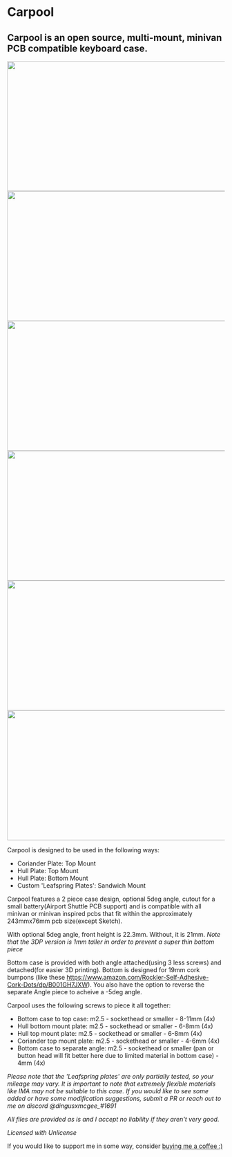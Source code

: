 # Carpool

## Carpool is an open source, multi-mount, minivan PCB compatible keyboard case.

<img src="https://github.com/dingusxmcgee/Carpool/blob/main/Images/Carpool1.png" width="600" height="300">
<img src="https://github.com/dingusxmcgee/Carpool/blob/main/Images/Carpool2.png" width="600" height="300">
<img src="https://github.com/dingusxmcgee/Carpool/blob/main/Images/Carpool3.png" width="600" height="300">
<img src="https://github.com/dingusxmcgee/Carpool/blob/main/Images/Carpool4.png" width="600" height="300">
<img src="https://github.com/dingusxmcgee/Carpool/blob/main/Images/Carpool5.png" width="600" height="300">
<img src="https://github.com/dingusxmcgee/Carpool/blob/main/Images/Carpool6.png" width="600" height="300">

Carpool is designed to be used in the following ways:
 
* Coriander Plate: Top Mount
* Hull Plate: Top Mount
* Hull Plate: Bottom Mount
* Custom 'Leafspring Plates': Sandwich Mount

Carpool features a 2 piece case design, optional 5deg angle, cutout for a small battery(Airport Shuttle PCB support) and is compatible with all minivan or minivan inspired pcbs that fit within the approximately 243mmx76mm pcb size(except Sketch).

With optional 5deg angle, front height is 22.3mm. Without, it is 21mm.
*Note that the 3DP version is 1mm taller in order to prevent a super thin bottom piece*

Bottom case is provided with both angle attached(using 3 less screws) and detached(for easier 3D printing). Bottom is designed for 19mm cork bumpons (like these https://www.amazon.com/Rockler-Self-Adhesive-Cork-Dots/dp/B001GH7JXW). You also have the option to reverse the separate Angle piece to acheive a -5deg angle.

Carpool uses the following screws to piece it all together: 
 * Bottom case to top case: m2.5 - sockethead or smaller - 8-11mm (4x)
 * Hull bottom mount plate: m2.5 - sockethead or smaller -  6-8mm (4x)
 * Hull top mount plate: m2.5 - sockethead or smaller - 6-8mm (4x)
 * Coriander top mount plate: m2.5 - sockethead or smaller - 4-6mm (4x)
 * Bottom case to separate angle: m2.5 - sockethead or smaller (pan or button head will fit better here due to limited material in bottom case) - 4mm (4x)

 
*Please note that the 'Leafspring plates' are only partially tested, so your mileage may vary.  It is important to note that extremely flexible materials like IMA may not be suitable to this case. If you would like to see some added or have some modification suggestions, submit a PR or reach out to me on discord @dingusxmcgee_#1691*


*All files are provided as is and I accept no liability if they aren't very good.*

*Licensed with Unlicense*


If you would like to support me in some way, consider [buying me a coffee :)](https://www.buymeacoffee.com/dingusxmcgee)